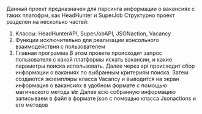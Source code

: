 Данный проект предназначен для парсинга информации о вакансиях с таких платофрм, как HeadHunter и SuperJob
Структурно проект разделен на несколько частей:
1. Классы: HeadHunterAPI, SuperJobAPI, JSONaction, Vacancy
2. Функции исключительно для реализации консольного взаимодействия с пользователем
3. Главная программа
В этом проекте происходит запрос пользователя с какой платформы искать вакансии, и какие параметры поиска использовать.
Далее через api происходит сбор информации о ваканиях по выбранным критериям поиска.
Затем создаются экземпляры класса Vacancy и выводится на экран информация о вакансиях в удобном формате с помощью магического метода __str__
Далее всю собранную информацию записываем в файл в формате json с помощью класса Jsonactions и его методов
